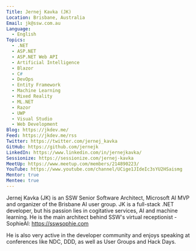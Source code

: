 ```yaml
---
Title: Jernej Kavka (JK)
Location: Brisbane, Australia
Email: jk@ssw.com.au
Language:
  - English
Topics:
  - .NET
  - ASP.NET
  - ASP.NET Web API
  - Artificial Intelligence
  - Blazor
  - C#
  - DevOps
  - Entity Framework
  - Machine Learning
  - Mixed Reality
  - ML.NET
  - Razor
  - UWP
  - Visual Studio
  - Web Development
Blog: https://jkdev.me/
Feed: https://jkdev.me/rss
Twitter: https://twitter.com/jernej_kavka
GitHub: https://github.com/jernejk
LinkedIn: https://www.linkedin.com/in/jernejkavka/
Sessionize: https://sessionize.com/jernej-kavka
MeetUp: https://www.meetup.com/members/214890223/
YouTube: https://www.youtube.com/channel/UCige1JIdeIc3sYU2HSaismg
Mentor: true
Mentee: true
---
```

Jernej Kavka (JK) is an SSW Senior Software Architect, Microsoft AI MVP and organizer of the Brisbane AI user group. JK is a full-stack .NET developer, but his passion lies in cogitative services, AI and machine learning. He is the main architect behind SSW's virtual receptionist - SophieAI: https://sswsophie.com

He is also very active in the developer community and enjoys speaking at conferences like NDC, DDD, as well as User Groups and Hack Days.
